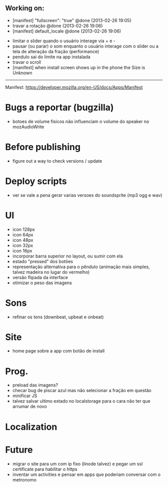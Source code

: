 
Working on:
-----------

+ [manifest] "fullscreen": "true" @done (2013-02-26 19:05)
+ travar a rotação @done (2013-02-26 19:06)
+ [manifest] default_locale @done (2013-02-26 19:06)

- limitar o slider quando o usuário interage via + e -
- pausar (ou parar) o som enquanto o usuário interage com o slider ou a tela de alteração da fração (performance)
- pendulo sai do limite na app instalada
- travar o scroll
- [manifest] when install screen shows up in the phone the Size is Unknown

-------------------------------------------------------------------------------

Manifest: https://developer.mozilla.org/en-US/docs/Apps/Manifest

Bugs a reportar (bugzilla)
==========================
- botoes de volume fisicos não influenciam o volume do speaker no mozAudioWrite


Before publishing
=================

- figure out a way to check versions / update

Deploy scripts
==============

- ver se vale a pena gerar varias versoes do soundsprite (mp3 ogg e wav)


UI
===

- icon 128px
- icon 64px
- icon 48px
- icon 32px
- icon 16px
- incorporar barra superior no layout, ou sumir com ela
- estado "pressed" dos botões
- representação alternativa para o pêndulo (animação mais simples, talvez madeira no lugar do vermelho)
- versão flipada da interface
- otimizar o peso das imagens


Sons
====

- refinar os tons (downbeat, upbeat e onbeat)

Site
====

- home page sobre a app com botão de install

Prog.
=====

- preload das imagens?
- checar bug de piscar azul mas não selecionar a fração em questão
- minificar JS
- talvez salvar ultimo estado no localstorage para o cara não ter que arrumar de novo


Localization
============



Future
=======
- migrar o site para um com ip fixo (linode talvez) e pegar um ssl certificate para habilitar o https
- inventar um activities e pensar em apps que poderiam conversar com o metronomo




